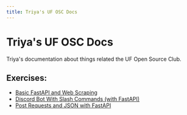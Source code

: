 ```yaml
---
title: Triya's UF OSC Docs
---
```


# Triya's UF OSC Docs
Triya's documentation about things related the UF Open Source Club.

## Exercises:
- [Basic FastAPI and Web Scraping​](exercises/python_version.md)
- [Discord Bot With Slash Commands (with FastAPI)](exercises/discord_api.md)
- [Post Requests and JSON with FastAPI](exercises/post_requests.md)